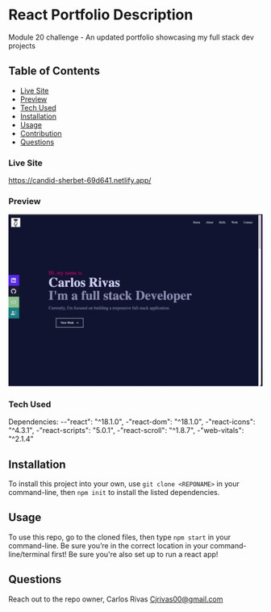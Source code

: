 # React Portfolio Description
Module 20 challenge - An updated portfolio showcasing my full stack dev projects

## Table of Contents
- [Live Site](#live-site)
- [Preview](#preview)
- [Tech Used](#tech-used)
- [Installation](#installation)
- [Usage](#usage)
- [Contribution](#contribution)
- [Questions](#questions)

### Live Site
https://candid-sherbet-69d641.netlify.app/

### Preview 

![Preview](src/assets/overview.png)


### Tech Used

Dependencies: 
     --"react": "^18.1.0",
    -"react-dom": "^18.1.0",
    -"react-icons": "^4.3.1",
    -"react-scripts": "5.0.1",
    -"react-scroll": "^1.8.7",
    -"web-vitals": "^2.1.4"

## Installation 

To install this project into your own, use `git clone <REPONAME>` in your command-line, then `npm init` to install the listed dependencies.

## Usage 

To use this repo, go to the cloned files, then type `npm start` in your command-line. Be sure you’re in the correct location in your command-line/terminal first! Be sure you're also set up to run a react app!

## Questions
Reach out to the repo owner, Carlos Rivas Cjrivas00@gmail.com
